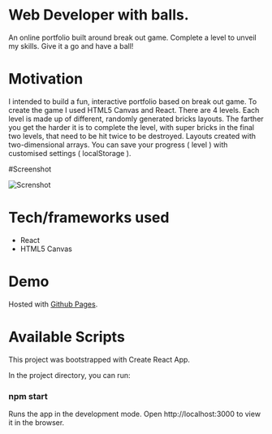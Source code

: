 # Web Developer with balls.

An online portfolio built around break out game. Complete a level to unveil my skills. Give it a go and have a ball!

# Motivation

I intended to build a fun, interactive portfolio based on break out game. To create the game I used HTML5 Canvas and React. There are 4 levels. Each level is made up of different, randomly generated bricks layouts. The farther you get the harder it is to complete the level, with super bricks in the final two levels, that need to be hit twice to be destroyed. Layouts created with two-dimensional arrays. You can save your progress ( level ) with customised settings ( localStorage ). 

#Screenshot

![Screnshot](https://k2project.github.io/portfolio/static/media/gameOn.54c0c7ba.gif)

# Tech/frameworks used

- React
- HTML5 Canvas

# Demo 

Hosted with [Github Pages](https://k2project.github.io/game_On/).

# Available Scripts

This project was bootstrapped with Create React App.

In the project directory, you can run: 
### npm start

Runs the app in the development mode.
Open http://localhost:3000 to view it in the browser.


